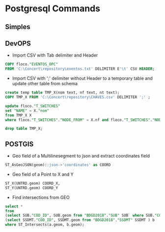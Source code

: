 # Postgresql Commands

## Simples




## DevOPS

- Import CSV with Tab delimiter and Header

```sql
COPY floco."EVENTOS_OPC"
FROM 'C:\Concert\repository\eventos.txt' DELIMITER E'\t' CSV HEADER;
```

- Import CSV with ';' delimiter without Header to a temporary table and update other table from schema

```sql
create temp table TMP_X(nom text, nf text, nt text);
COPY TMP_X FROM 'C:\Concert\repository\CHAVES.csv' DELIMITER ';' ;

update floco."T_SWITCHES" 
set "NAME" = X."nom"
from TMP_X X
where floco."T_SWITCHES"."NODE_FROM" = X.nf and floco."T_SWITCHES"."NODE_TO" = X.nt;

drop table TMP_X;
```

## POSTGIS

- Geo field of a Multilinesegment to json and extract coordinates field

```sql
ST_AsGeoJSON(geom)::json->'coordinates' as COORD
```

- Geo field of a Point to X and Y

```sql
ST_X(UNTRD.geom) COORD_X,
ST_Y(UNTRD.geom) COORD_Y
```

- Find intersections from GEO

```sql
select *
from
(select SUB."COD_ID", SUB.geom from "BDGD2018"."SUB" SUB  where SUB."COD_ID" = '1727135' ) a,
(select SSDMT."COD_ID", SSDMT.geom from "BDGD2018"."SSDMT" SSDMT ) b
where ST_Intersects(a.geom, b.geom);
```
